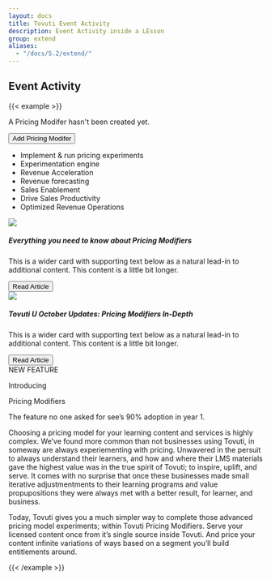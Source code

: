 ```yaml
---
layout: docs
title: Tovuti Event Activity
description: Event Activity inside a LEsson
group: extend
aliases:
  - "/docs/5.2/extend/"
---
```




## Event Activity

<!-- markdownlint-disable -->
{{< example >}}
    <div id="tovgrid">
        <div class="d-flex justify-content-center border-bottom">
        <div class="p-4 flex-fill w-50">
          <div class="p-4 d-flex flex-column justify-content-center align-content-center text-center border shadow-sm rounded gap-3">
              <i class="fa-thin fa-folder-magnifying-glass fa-9x mx-auto"></i>
              <p class="fw-semibold mx-auto">A Pricing Modifer hasn't been created yet.</p>
              <button type="button" class="btn btn-primary d-flex gap-2 justify-content-center align-items-center"><i class="fa fa-plus"></i>Add Pricing Modifer</button>
            <div>
              <ul class="list-group list-group-flush">
              <li class="list-group-item w-auto d-flex align-items-center text-muted gap-2"><i class="fa fa-circle-check"></i>Implement & run pricing experiments</li>
              <li class="list-group-item d-flex align-items-center text-muted gap-2"><i class="fa fa-circle-check"></i>Experimentation engine</li>
              <li class="list-group-item d-flex align-items-center text-muted gap-2"><i class="fa fa-circle-check"></i>Revenue Acceleration</li>
              <li class="list-group-item d-flex align-items-center text-muted gap-2"><i class="fa fa-circle-check"></i>Revenue forecasting</li>
              <li class="list-group-item d-flex align-items-center text-muted gap-2"><i class="fa fa-circle-check"></i>Sales Enablement</li>
              <li class="list-group-item d-flex align-items-center text-muted gap-2"><i class="fa fa-circle-check"></i>Drive Sales Productivity</li>
              <li class="list-group-item d-flex align-items-center text-muted gap-2"><i class="fa fa-circle-check"></i>Optimized Revenue Operations</li>
              </ul>
            </div>
          </div>
            <div class="card mt-4 border border-0 rounded" style="max-width: 540px;">
                  <div class="row g-0">
                          <div class="col-md-4 border border-0">
                            <img src="/docs/5.2/assets/img/tovuti/pricing-modifiers/img/illustration.jpg" class="border border-0 object-fit-cover img-fluid h-100 rounded">
                          </div>
                          <div class="col-md-8">
                            <div class="card-body">
                              <h5 class="card-title">Everything you need to know about Pricing Modifiers</h5>
                              <p class="card-text">This is a wider card with supporting text below as a natural lead-in to additional content. This content is a little bit longer.</p>
                              <button type="button" class="btn btn-outline-dark d-flex gap-2 justify-content-center align-items-center"><i class="fa fa-arrow-right"></i>Read Article</button>
                            </div>
                          </div>
                  </div>
           </div>
                       <div class="card mt-4 border border-0 rounded" style="max-width: 540px;">
                  <div class="row g-0">
                          <div class="col-md-4 border border-0">
                            <img src="/docs/5.2/assets/img/tovuti/pricing-modifiers/img/illustration-1.jpg" class="border border-0 object-fit-cover img-fluid h-100 rounded">
                          </div>
                          <div class="col-md-8">
                            <div class="card-body">
                              <h5 class="card-title">Tovuti U October Updates: Pricing Modifiers In-Depth</h5>
                              <p class="card-text">This is a wider card with supporting text below as a natural lead-in to additional content. This content is a little bit longer.</p>
                              <button type="button" class="btn btn-outline-dark d-flex gap-2 justify-content-center align-items-center"><i class="fa fa-arrow-right"></i>Read Article</button>
                            </div>
                          </div>
                  </div>
           </div>
        </div>
        <div class="d-flex flex-column  align-items-start  w-50 bg-light gap-2 border-start p-4">
          <span class="badge rounded-pill text-bg-primary">NEW FEATURE</span>
          <p class="h3 text-muted mt-3">Introducing</p>
          <p class="h1">Pricing Modifiers</p>
          <p class="h6">The feature no one asked for see’s 90% adoption in year 1.</p>
          <p>Choosing a pricing model for your learning content and services is highly complex. We’ve found more common than not businesses using Tovuti, in someway are always experiementing with pricing.  Unwavered in the persuit to always understand their learners, and how and where their LMS materials gave the highest value was in the true spirit of Tovuti; to inspire, uplift, and serve. It comes with no surprise that once these businesses made small iterative adjustmentments to their learning programs and value propupositions they were always met with a better result, for learner, and business.
          </p>
          <p>
          Today, Tovuti gives you a much simpler way to complete those advanced pricing model experiments; within Tovuti Pricing Modifiers. Serve your licensed content once from it’s single source inside Tovuti. And price your content infinite variations of ways based on a segment you’ll build entitlements around.</p>
        </div>
    </div>
</div>
{{< /example >}}


<!-- markdownlint-restore -->
